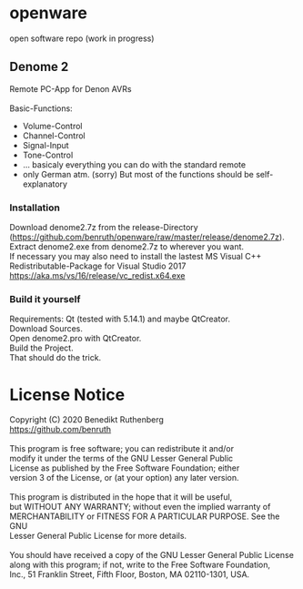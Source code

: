 # openware

open software repo (work in progress)

## Denome 2
Remote PC-App for Denon AVRs <br><br>
Basic-Functions:
* Volume-Control
* Channel-Control
* Signal-Input
* Tone-Control
* ... basicaly everything you can do with the standard remote
* only German atm. (sorry) But most of the functions should be self-explanatory

### Installation 
Download denome2.7z from the release-Directory (https://github.com/benruth/openware/raw/master/release/denome2.7z).<br>
Extract denome2.exe from denome2.7z to wherever you want.<br>
If necessary you may also need to install the lastest MS Visual C++ Redistributable-Package for Visual Studio 2017 https://aka.ms/vs/16/release/vc_redist.x64.exe
<br>

### Build it yourself
Requirements: Qt (tested with 5.14.1) and maybe QtCreator.<br>
Download Sources.<br>
Open denome2.pro with QtCreator.<br>
Build the Project.<br>
That should do the trick.<br>

# License Notice
Copyright (C) 2020 Benedikt Ruthenberg<br>
https://github.com/benruth <br>
<br>
This program is free software; you can redistribute it and/or<br>
modify it under the terms of the GNU Lesser General Public<br>
License as published by the Free Software Foundation; either<br>
version 3 of the License, or (at your option) any later version.<br>
<br>
This program is distributed in the hope that it will be useful,<br>
but WITHOUT ANY WARRANTY; without even the implied warranty of<br>
MERCHANTABILITY or FITNESS FOR A PARTICULAR PURPOSE.  See the GNU<br>
Lesser General Public License for more details.<br>
<br>
You should have received a copy of the GNU Lesser General Public License<br>
along with this program; if not, write to the Free Software Foundation,<br>
Inc., 51 Franklin Street, Fifth Floor, Boston, MA  02110-1301, USA.<br>